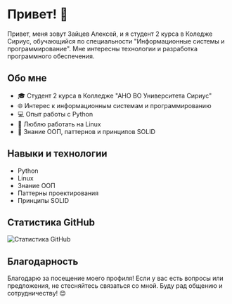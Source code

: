 # Привет! 👋

Привет, меня зовут Зайцев Алексей, и я студент 2 курса в Коледже Сириус, обучающийся по специальности "Информационные системы и программирование". Мне интересны технологии и разработка программного обеспечения.

## Обо мне

- 🎓 Студент 2 курса в Колледже "АНО ВО Университета Сириус"
- 🌐 Интерес к информационным системам и программированию
- 💻 Опыт работы с Python
- 🐧 Люблю работать на Linux
- 🚀 Знание ООП, паттернов и принципов SOLID


## Навыки и технологии

- Python
- Linux
- Знание ООП
- Паттерны проектирования
- Принципы SOLID


## Статистика GitHub

![Статистика GitHub](https://github-readme-stats.vercel.app/api?username=anonim767bn&show_icons=true&theme=dark)

## Благодарность

Благодарю за посещение моего профиля! Если у вас есть вопросы или предложения, не стесняйтесь связаться со мной. Буду рад общению и сотрудничеству! 😊
